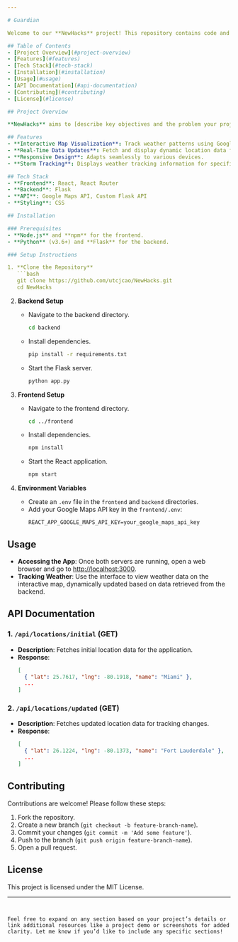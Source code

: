 ```yaml
---

# Guardian

Welcome to our **NewHacks** project! This repository contains code and resources for a project developed as part of NewHacks, focusing on [brief description of project objective and purpose, e.g., "a storm-tracking application that visualizes weather data"]. The project is designed using React for the frontend and Flask for backend services, integrating the Google Maps API for interactive map-based data visualization.

## Table of Contents
- [Project Overview](#project-overview)
- [Features](#features)
- [Tech Stack](#tech-stack)
- [Installation](#installation)
- [Usage](#usage)
- [API Documentation](#api-documentation)
- [Contributing](#contributing)
- [License](#license)

## Project Overview

**NewHacks** aims to [describe key objectives and the problem your project addresses, e.g., "provide real-time data visualization for weather patterns, enabling users to track storms in specific regions interactively."]. Developed as part of the NewHacks hackathon, this project demonstrates collaborative problem-solving and technical skills in web development, API integration, and data representation.

## Features
- **Interactive Map Visualization**: Track weather patterns using Google Maps integration.
- **Real-Time Data Updates**: Fetch and display dynamic location data from a backend server.
- **Responsive Design**: Adapts seamlessly to various devices.
- **Storm Tracking**: Displays weather tracking information for specified regions.

## Tech Stack
- **Frontend**: React, React Router
- **Backend**: Flask
- **API**: Google Maps API, Custom Flask API
- **Styling**: CSS

## Installation

### Prerequisites
- **Node.js** and **npm** for the frontend.
- **Python** (v3.6+) and **Flask** for the backend.

### Setup Instructions

1. **Clone the Repository**
   ```bash
   git clone https://github.com/utcjcao/NewHacks.git
   cd NewHacks
   ```

2. **Backend Setup**
   - Navigate to the backend directory.
     ```bash
     cd backend
     ```
   - Install dependencies.
     ```bash
     pip install -r requirements.txt
     ```
   - Start the Flask server.
     ```bash
     python app.py
     ```

3. **Frontend Setup**
   - Navigate to the frontend directory.
     ```bash
     cd ../frontend
     ```
   - Install dependencies.
     ```bash
     npm install
     ```
   - Start the React application.
     ```bash
     npm start
     ```

4. **Environment Variables**
   - Create an `.env` file in the `frontend` and `backend` directories.
   - Add your Google Maps API key in the `frontend/.env`:
     ```
     REACT_APP_GOOGLE_MAPS_API_KEY=your_google_maps_api_key
     ```

## Usage
- **Accessing the App**: Once both servers are running, open a web browser and go to [http://localhost:3000](http://localhost:3000).
- **Tracking Weather**: Use the interface to view weather data on the interactive map, dynamically updated based on data retrieved from the backend.

## API Documentation

### 1. `/api/locations/initial` (GET)
   - **Description**: Fetches initial location data for the application.
   - **Response**:
     ```json
     [
       { "lat": 25.7617, "lng": -80.1918, "name": "Miami" },
       ...
     ]
     ```

### 2. `/api/locations/updated` (GET)
   - **Description**: Fetches updated location data for tracking changes.
   - **Response**:
     ```json
     [
       { "lat": 26.1224, "lng": -80.1373, "name": "Fort Lauderdale" },
       ...
     ]
     ```

## Contributing
Contributions are welcome! Please follow these steps:
1. Fork the repository.
2. Create a new branch (`git checkout -b feature-branch-name`).
3. Commit your changes (`git commit -m 'Add some feature'`).
4. Push to the branch (`git push origin feature-branch-name`).
5. Open a pull request.

## License
This project is licensed under the MIT License.

---
```


Feel free to expand on any section based on your project’s details or link additional resources like a project demo or screenshots for added clarity. Let me know if you’d like to include any specific sections!
